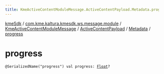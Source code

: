 ```yaml
---
title: KmeActiveContentModuleMessage.ActiveContentPayload.Metadata.progress - kmeSdk
---
```


[kmeSdk](../../../../index.html) / [com.kme.kaltura.kmesdk.ws.message.module](../../../index.html) / [KmeActiveContentModuleMessage](../../index.html) / [ActiveContentPayload](../index.html) / [Metadata](index.html) / [progress](./progress.html)

# progress

`@SerializedName("progress") val progress: `[`Float`](https://kotlinlang.org/api/latest/jvm/stdlib/kotlin/-float/index.html)`?`